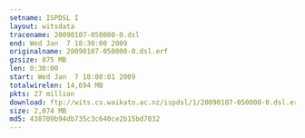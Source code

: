 ```yaml
---
setname: ISPDSL I
layout: witsdata
tracename: 20090107-050000-0.dsl
end: Wed Jan  7 18:30:00 2009
originalname: 20090107-050000-0.dsl.erf
gzsize: 875 MB
len: 0:30:00
start: Wed Jan  7 18:00:01 2009
totalwirelen: 14,694 MB
pkts: 27 million
download: ftp://wits.cs.waikato.ac.nz/ispdsl/1/20090107-050000-0.dsl.erf.gz
size: 2,074 MB
md5: 438709b94db735c3c640ce2b15bd7032
---
```

